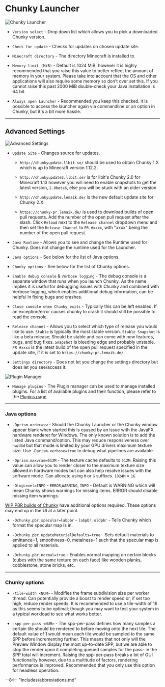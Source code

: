 # Chunky Launcher

![Chunky Launcher](../img/getting_started/chunky_launcher.png)

- `Version select` - Drop down list which allows you to pick a downloaded Chunky version.

- `Check for update` - Checks for updates on chosen update site.

- `Minecraft directory` - The directory Minecraft is installed to.

- `Memory limit (MiB)` - Default is 1024 MiB, however it is highly recommended that you raise this value to better 
  reflect the amount of memory in your system. Please take into account that the OS and other applications will also 
  require some memory so don't over set this. If you cannot raise this past 2000 MiB double-check your Java installation is 64 bit.

- `Always open Launcher` - Recommended you keep this checked. It is possible to access the launcher again via 
  commandline or an option in Chunky, but it's a bit more hassle.

---

## Advanced Settings

![Advanced Settings](../img/getting_started/chunky_launcher_advanced.png)

- `Update Site` - Changes source for updates.

    - `http://chunkyupdate.llbit.se/` should be used to obtain Chunky 1.X which is up to Minecraft version 1.12.2.

    - `http://chunkyupdate2.llbit.se/` is for llbit's Chunky 2.0 for Minecraft 1.13 however you will need to enable snapshots to get the latest version, `2.0beta6`, else you will be stuck with an older version.

    - `http://chunkyupdate.lemaik.de/` is the new default update site for Chunky 2.X.

    - `https://chunky-pr.lemaik.de/` is used to download builds of open pull requests. Add the number of the open pull request after the slash. Click `Reload` next to the `Release channel` dropdown menu and then set the `Release Channel` to `PR #xxxx`, with "xxxx" being the number of the open pull request.

- `Java Runtime` - Allows you to see and change the Runtime used for Chunky. Does not change the runtime used for the Launcher.

- `Java options` - See below for the list of Java options.

- `Chunky options` - See below for the list of Chunky options.

- `Enable debug console` & `Verbose logging` - The debug console is a separate window that runs when you launch Chunky. As the name implies it is useful for debugging issues with Chunky and combined with Verbose logging, which enables additional debug information, can be helpful in fixing bugs and crashes.

- `Close console when Chunky exits` - Typically this can be left enabled. If an exception/error causes chunky to crash it should still be possible to read the console.

- `Release channel` - Allows you to select which type of release you would like to use. `Stable` is typically the most stable version. `Stable Snapshot` is like a beta release; Should be stable and can come with new features, bugs, and bug fixes. `Snapshot` is bleeding edge and probably unstable. `PR #xxxx` is the latest build of the open pull request specified in the update site, if it is set to `https://chunky-pr.lemaik.de/`.

- `Settings directory` - Does not let you change the settings directory but does let you see/access it.

![Plugin Manager](../img/getting_started/chunky_launcher_plugin_manager.png)

- `Manage plugins` - The Plugin manager can be used to manage installed plugins. For a list of available plugins and their function, please refer to the [Plugins page](../plugins/plugins.md).

---

### Java options

- `-Dprism.order=sw` - Should the Chunky Launcher or the Chunky window appear blank when started this is caused by an issue with the JavaFX hardware renderer for Windows. The only known solution is to add the listed Java command/option. This may reduce responsiveness over `hw`/`d3d` but that mode is limited by your GPU drivers maximum texture size. Use `-Dprism.verbose=true` to debug what pipelines are available.

- `-Dprism.maxvram=512M` - The texture cache defaults to `512M`. Raising this value can allow you to render closer to the maximum texture size allowed in hardware modes but can also help resolve issues with the software mode. Can allocate using `M` or `G` suffixes. `1024M` = `1G`.

- `-DlogLevel=INFO` - `ERROR`,`WARNING`, `INFO` - Default is WARNING which will mean Chunky shows warnings for missing items. ERROR should disable missing item warnings.

[WIP PBR builds of Chunky](https://github.com/leMaik/chunky/tree/pbr) have additional options required. These options may end up in the UI at a later point.

- `-Dchunky.pbr.specular=labpbr` - `labpbr`, `oldpbr` - Tells Chunky which format the specular map is in.

- `-Dchunky.pbr.updateMaterialDefaults=true` - Sets default materials to emittance=1, smoothness=0, metalness=1 such that the specular map is applied to all materials.

- `-Dchunky.pbr.normal=true` - Enables normal mapping on certain blocks (cubes with the same texture on each face) like wooden planks, cobblestone, stone bricks, etc.

---

### Chunky options

- `-tile-width <NUM>` - Modifies the frame subdivision size per worker thread. Can potentially provide a boost to render speed or, if set too high, reduce render speeds. It is recommended to use a tile-width of 16 as this seems to be optimal; though you may want to test your system in a typical workload to see what works better.

- `-spp-per-pass <NUM>` - The spp-per-pass defines how many samples a certain tile should be rendered to before moving onto the next tile. The default value of 1 would mean each tile would be sampled to the same SPP before incrementing further. This means that not only will the Preview Window display the most up-to-date SPP, but we are able to stop the render upon it completing queued samples for the pass- ie the SPP total will increment. Raising the spp-per-pass breaks a lot of GUI functionality however, due to a multitude of factors, rendering performance is improved. Recommended that you only use this option for headless operation.

--8<-- "includes/abbreviations.md"
